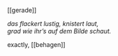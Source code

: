 [[gerade]]

*das flackert lustig, knistert laut,*  
*grad wie ihr’s auf dem Bilde schaut.*  

exactly, [[behagen]]